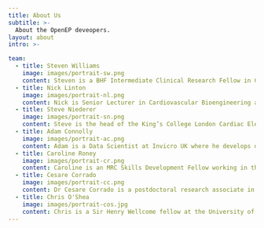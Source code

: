 ```yaml
---
title: About Us
subtitle: >-
  About the OpenEP deveopers.
layout: about
intro: >-

team:
  - title: Steven Williams
    image: images/portrait-sw.png
    content: Steven is a BHF Intermediate Clinical Research Fellow in Cardiac Electrophysiology at the University of Edinburgh and an Honorary Senior Lecturer in the Division of Imaging Sciences & Biomedical Engineering at  King's College London. His research interests focus on the intersection of electrophysiology and cardiac imaging with insights from computational modelling.
  - title: Nick Linton
    image: images/portrait-nl.png
    content: Nick is Senior Lecturer in Cardiovascular Bioengineering at Imperial College London, combined with being a Consultant Cardiologist and Electrophysiologist at Imperial Healthcare. His research interests include mapping of complex arrhythmias and the development of predictive tools for arrhythmia.
  - title: Steve Niederer
    image: images/portrait-sn.png
    content: Steve is the head of the King’s College London Cardiac Electro-Mechanics Research Group  (CEMRG). The group focus on using physiology and physics encoded in biophysical models to interpret diagnostic and imaging data from the heart. The team works closely with cardiac imaging, cardiology, cardiovascular research and data science collaborators  to bring novel technologies to bear to study and treat cardiovascular diseases.
  - title: Adam Connolly
    image: images/portrait-ac.png
    content: Adam is a Data Scientist at Invicro UK where he develops deep neural networks for various biomedical and image processing tasks, alongside general software development work. Prior to this he was a research associate in computational cardiac electrophysiology at King's College London. Adam has a PhD in aerospace engineering from Imperial College London.
  - title: Caroline Roney
    image: images/portrait-cr.png
    content: Caroline is an MRC Skills Development Fellow working in the School of Biomedical Engineering & Imaging Sciences at King’s College London. She uses a combination of signal processing, machine learning and computational modelling techniques to develop novel methodologies for investigating atrial fibrillation mechanisms from clinical imaging data and electrical recordings.
  - title: Cesare Corrado
    image: images/portrait-cc.png
    content: Dr Cesare Corrado is a postdoctoral research associate in the School of Biomedical Engineering & Imaging Sciences at King’s College London. His earlier research concerned computational models for multi-physics problems and data assimilation techniques (reverse engineering). Using computational models of the human heart, personalised from clinical data (MRI, Electrograms), he develops new methodologies to improve the treatment of cardiac arrhythmias.
  - title: Chris O'Shea
    image: images/portrait-cos.jpg
    content: Chris is a Sir Henry Wellcome fellow at the University of Birmingham. His research aims to develop new tools and combine expertise and knowledge from preclinical optical mapping and clinical electroanatomical mapping to improve understanding and treatment of cardiac arrhythmias.
---
```

